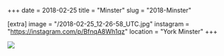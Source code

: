 +++
date = 2018-02-25
title = "Minster"
slug = "2018-Minster"

[extra]
image = "/2018-02-25_12-26-58_UTC.jpg"
instagram = "https://instagram.com/p/BfnqA8Wh1qz"
location = "York Minster"
+++

<img src="/2018-02-25_12-26-58_UTC.jpg" />
